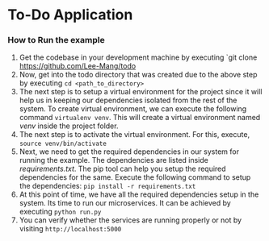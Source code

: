 # **To-Do Application**
### How to Run the example

1. Get the codebase in your development machine by executing `git clone https://github.com/Lee-Mang/todo
2. Now, get into the todo directory that was created due to the above step by executing `cd <path_to_directory>`
3. The next step is to setup a virtual environment for the project since it will help us in keeping our dependencies isolated from the rest of the system. To create virtual environment, we can execute the following command `virtualenv venv`. This will create a virtual environment named *venv* inside the project folder.
4. The next step is to activate the virtual environment. For this, execute, `source venv/bin/activate`
5. Next, we need to get the required dependencies in our system for running the example. The dependencies are listed inside *requirements.txt*. The pip tool can help you setup the required dependencies for the same. Execute the following command to setup the dependencies: `pip install -r requirements.txt`
6. At this point of time, we have all the required dependencies setup in the system. Its time to run our microservices. It can be achieved by executing `python run.py`
7. You can verify whether the services are running properly or not by visiting `http://localhost:5000`
